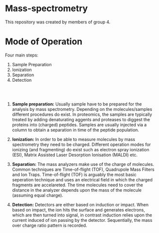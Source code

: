 # Mass-spectrometry
This repository was created by members of group 4.

# Mode of Operation
Four main steps:
1. Sample Preparation  
2. Ionization  
3. Separation  
4. Detection  

<br><br>

1. **Sample preparation:** Usually sample have to be prepared for the analysis by mass spectrometry. Depending on the molecules/samples different procedures do exist. In proteomics, the samples are typically treated by adding denaturating aggents and proteases to diggest the proteins into (charged) peptides. Samples are usually injected via a column to obtain a separation in time of the peptide population.

2. **Ionization:** In order to be able to measure molecules by mass spectrometry they need to be charged. Different operation modes for ionizing (and fragmenting) do exist such as electron spray ionization (ESI), Matrix Assisted Laser Desorption Ionisation (MALDI) etc.

3. **Separation:** The mass analyzers make use of the charge of molecules. Common techniques are Time-of-flight (TOF), Quadrupole Mass Filters and Ion Traps. Time-of-flight (TOF) is arguably the most basic seperation technique and uses an electrical field in which the charged fragments are accelareted. The time molecules need to cover the distance in the analyzer depends upon the mass of the molecule (assuming equal charge).

4. **Detection:** Detectors are either based on induction or impact. When based on impact, the ion hits the surface and generates electrons, which are then turned into signal, in contrast induction relies upon the current induced of ion passing by the detector.
Sequentially, the mass over charge ratio pattern is recorded.



